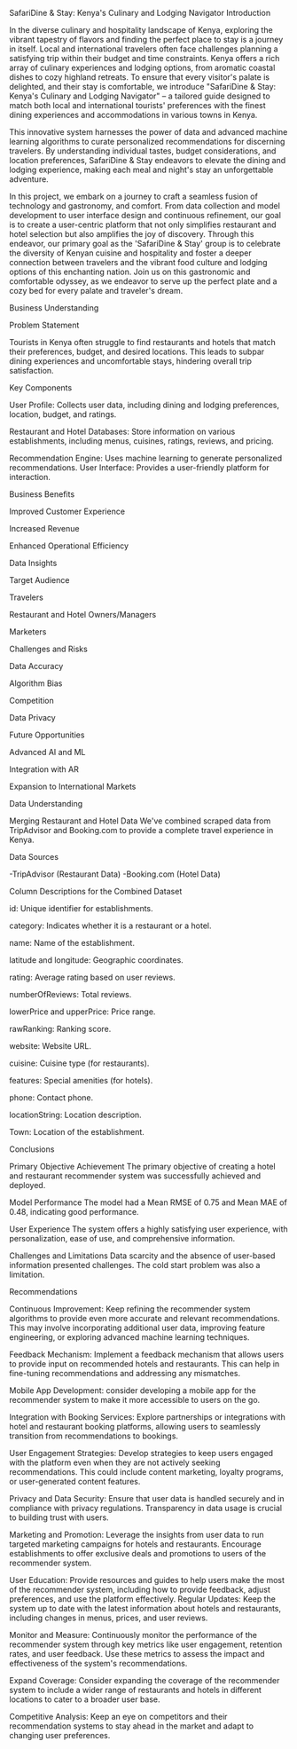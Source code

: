 SafariDine & Stay: Kenya's Culinary and Lodging Navigator
Introduction

In the diverse culinary and hospitality landscape of Kenya, exploring the vibrant tapestry of flavors and finding the perfect place to stay is a journey in itself. Local and international travelers often face challenges planning a satisfying trip within their budget and time constraints. Kenya offers a rich array of culinary experiences and lodging options, from aromatic coastal dishes to cozy highland retreats. To ensure that every visitor's palate is delighted, and their stay is comfortable, we introduce "SafariDine & Stay: Kenya's Culinary and Lodging Navigator" – a tailored guide designed to match both local and international tourists' preferences with the finest dining experiences and accommodations in various towns in Kenya.

This innovative system harnesses the power of data and advanced machine learning algorithms to curate personalized recommendations for discerning travelers. By understanding individual tastes, budget considerations, and location preferences, SafariDine & Stay endeavors to elevate the dining and lodging experience, making each meal and night's stay an unforgettable adventure.

In this project, we embark on a journey to craft a seamless fusion of technology and gastronomy, and comfort. From data collection and model development to user interface design and continuous refinement, our goal is to create a user-centric platform that not only simplifies restaurant and hotel selection but also amplifies the joy of discovery. Through this endeavor, our primary goal as the 'SafariDine & Stay' group is to celebrate the diversity of Kenyan cuisine and hospitality and foster a deeper connection between travelers and the vibrant food culture and lodging options of this enchanting nation. Join us on this gastronomic and comfortable odyssey, as we endeavor to serve up the perfect plate and a cozy bed for every palate and traveler's dream.

Business Understanding

Problem Statement

Tourists in Kenya often struggle to find restaurants and hotels that match their preferences, budget, and desired locations. This leads to subpar dining experiences and uncomfortable stays, hindering overall trip satisfaction.

Key Components

User Profile: Collects user data, including dining and lodging preferences, location, budget, and ratings.

Restaurant and Hotel Databases: Store information on various establishments, including menus, cuisines, ratings, reviews, and pricing.

Recommendation Engine: Uses machine learning to generate personalized recommendations. User Interface: Provides a user-friendly platform for interaction.

Business Benefits

Improved Customer Experience

Increased Revenue

Enhanced Operational Efficiency

Data Insights

Target Audience

Travelers

Restaurant and Hotel Owners/Managers

Marketers

Challenges and Risks

Data Accuracy

Algorithm Bias

Competition

Data Privacy

Future Opportunities

Advanced AI and ML

Integration with AR

Expansion to International Markets

Data Understanding

Merging Restaurant and Hotel Data We've combined scraped data from TripAdvisor and Booking.com to provide a complete travel experience in Kenya.

Data Sources

-TripAdvisor (Restaurant Data) -Booking.com (Hotel Data)

Column Descriptions for the Combined Dataset

id: Unique identifier for establishments.

category: Indicates whether it is a restaurant or a hotel.

name: Name of the establishment.

latitude and longitude: Geographic coordinates.

rating: Average rating based on user reviews.

numberOfReviews: Total reviews.

lowerPrice and upperPrice: Price range.

rawRanking: Ranking score.

website: Website URL.

cuisine: Cuisine type (for restaurants).

features: Special amenities (for hotels).

phone: Contact phone.

locationString: Location description.

Town: Location of the establishment.

Conclusions

Primary Objective Achievement The primary objective of creating a hotel and restaurant recommender system was successfully achieved and deployed.

Model Performance The model had a Mean RMSE of 0.75 and Mean MAE of 0.48, indicating good performance.

User Experience The system offers a highly satisfying user experience, with personalization, ease of use, and comprehensive information.

Challenges and Limitations Data scarcity and the absence of user-based information presented challenges. The cold start problem was also a limitation.

Recommendations

Continuous Improvement: Keep refining the recommender system algorithms to provide even more accurate and relevant recommendations. This may involve incorporating additional user data, improving feature engineering, or exploring advanced machine learning techniques.

Feedback Mechanism: Implement a feedback mechanism that allows users to provide input on recommended hotels and restaurants. This can help in fine-tuning recommendations and addressing any mismatches.

Mobile App Development: consider developing a mobile app for the recommender system to make it more accessible to users on the go.

Integration with Booking Services: Explore partnerships or integrations with hotel and restaurant booking platforms, allowing users to seamlessly transition from recommendations to bookings.

User Engagement Strategies: Develop strategies to keep users engaged with the platform even when they are not actively seeking recommendations. This could include content marketing, loyalty programs, or user-generated content features.

Privacy and Data Security: Ensure that user data is handled securely and in compliance with privacy regulations. Transparency in data usage is crucial to building trust with users.

Marketing and Promotion: Leverage the insights from user data to run targeted marketing campaigns for hotels and restaurants. Encourage establishments to offer exclusive deals and promotions to users of the recommender system.

User Education: Provide resources and guides to help users make the most of the recommender system, including how to provide feedback, adjust preferences, and use the platform effectively. Regular Updates: Keep the system up to date with the latest information about hotels and restaurants, including changes in menus, prices, and user reviews.

Monitor and Measure: Continuously monitor the performance of the recommender system through key metrics like user engagement, retention rates, and user feedback. Use these metrics to assess the impact and effectiveness of the system's recommendations.

Expand Coverage: Consider expanding the coverage of the recommender system to include a wider range of restaurants and hotels in different locations to cater to a broader user base.

Competitive Analysis: Keep an eye on competitors and their recommendation systems to stay ahead in the market and adapt to changing user preferences.

